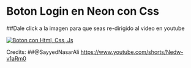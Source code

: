 # Boton Login en Neon con Css

##Dale click a la imagen para que seas re-dirigido al video en youtube

[![Boton con Html, Css, Js ](https://img.youtube.com/vi/3qHujk5uTPA/0.jpg)](https://www.youtube.com/watch?v=3qHujk5uTPA)

Credits:
##@SayyedNasarAli
https://www.youtube.com/shorts/Nedw-v1aRm0

